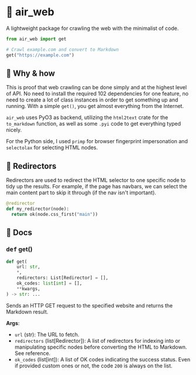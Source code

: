 # 🛫 air_web

A lightweight package for crawling the web with the minimalist of code.

```python
from air_web import get

# Crawl example.com and convert to Markdown
get("https://example.com")
```

## 🤨 Why & how
This is proof that web crawling can be done simply and at the highest level of API. No need to install the required 102 dependencies for one feature, no need to create a lot of class instances in order to get something up and running. With a simple `get()`, you get almost everything from the Internet.

`air_web` uses PyO3 as backend, utilizing the `html2text` crate for the `to_markdown` function, as well as some `.pyi` code to get everything typed nicely.

For the Python side, I used `primp` for browser fingerprint impersonation and `selectolax` for selecting HTML nodes.

## 🧐 Redirectors
Redirectors are used to redirect the HTML selector to one specific node to tidy up the results. For example, if the page has navbars, we can select the main content part to skip it through (if the nav isn't important).


```python
@redirector
def my_redirector(node):
  return ok(node.css_first("main"))
```

## 📖 Docs

### <kbd>def</kbd> get()

```python
def get(
    url: str,
    *,
    redirectors: List[Redirector] = [],
    ok_codes: list[int] = [],
    **kwargs,
) -> str: ...
```

Sends an HTTP GET request to the specified website and returns the Markdown result.

**Args**:
- `url` (str): The URL to fetch.
- `redirectors` (list\[Redirector]): A list of redirectors for indexing into or manipulating specific nodes before converting the HTML to Markdown. See reference.
- `ok_codes` (list\[int]): A list of OK codes indicating the success status. Even if provided custom ones or not, the code `200` is always on the list.

